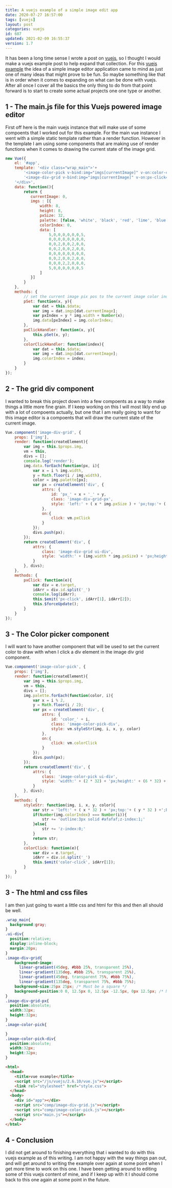```yaml
---
title: A vuejs example of a simple image edit app
date: 2020-07-27 16:57:00
tags: [vuejs]
layout: post
categories: vuejs
id: 687
updated: 2021-02-09 16:55:37
version: 1.7
---
```


It has been a long time sense I wrote a post on [vuejs](https://vuejs.org/v2/guide/), so I thought I would make a vuejs example post to help expand that collection. For this [vuejs example](/2021/02/04/vuejs-example/) the idea of a simple image editor application came to mind as just one of many ideas that might prove to be fun. So maybe something like that is in order when it comes to expanding on what can be done with vuejs. After all once I cover all the basics the only thing to do from that point forward is to start to create some actual projects one one type or another.

<!-- more -->

## 1 - The main.js file for this Vuejs powered image editor

First off here is the main vuejs instance that will make use of some compoents that I worked out for this example. For the main vue instance I went with a simple static template rather than a render function. However in the template I am using some components that are making use of render functions when it comes to drawing the current state of the image grid.

```js
new Vue({
    el: '#app',
    template: '<div class="wrap_main">'+
        '<image-color-pick v-bind:img="imgs[currentImage]" v-on:color-click="colorClickHandler"></image-color-pick>'+
        '<image-div-grid v-bind:img="imgs[currentImage]" v-on:px-click="pxClickHandler"></image-div-grid>'+
    '</div>',
    data: function(){
        return {
           currentImage: 0,
           imgs : [{
               width: 8,
               height: 8,
               pxSize: 32,
               palette: [false, 'white', 'black', 'red', 'lime', 'blue'],
               colorIndex: 0,
               data: [
                   5,0,0,0,0,0,0,5,
                   0,0,0,0,0,0,0,0,
                   0,0,2,0,0,2,0,0,
                   0,0,2,0,0,2,0,0,
                   0,0,0,0,0,0,0,0,
                   0,0,2,0,0,2,0,0,
                   0,0,0,2,2,0,0,0,
                   5,0,0,0,0,0,0,5
               ]
           }]
        }
    },
    methods: {
        // set the current image pix pos to the current image color index
        pSet: function(x, y){
            var dat = this.$data;
            var img = dat.imgs[dat.currentImage];
            var pxIndex = y * img.width + Number(x);
            img.data[pxIndex] = img.colorIndex;
        },
        pxClickHandler: function(x, y){
            this.pSet(x, y);
        },
        colorClickHandler: function(index){
            var dat = this.$data;
            var img = dat.imgs[dat.currentImage];
            img.colorIndex = index;
        }
    }
});
```

## 2 - The grid div component

I wanted to break this project down into a few compoents as a way to make things a little more fine grain. If I keep working on this I will most likly end up with a lot of compoents actually, but one that I am really going to want for this image editor is a compoents that will draw the current state of the current image.

```js
Vue.component('image-div-grid', {
    props: ['img'],
    render: function(createElement){
        var img = this.$props.img,
        vm = this,
        divs = [];
        console.log('render');
        img.data.forEach(function(px, i){
            var x = i % img.width,
            y = Math.floor(i / img.width),
            color = img.palette[px];
            var px = createElement('div', {
                attrs: {
                    id: 'px_' + x + '_' + y,
                    class: 'image-div-grid-px',
                    style: 'left:' + ( x * img.pxSize ) + 'px;top:'+ ( y * img.pxSize ) +';background:' + color + ';'
                },
                on:{
                    click: vm.pxClick
                }
            });
            divs.push(px);
        });
        return createElement('div', {
            attrs: {
                class: 'image-div-grid ui-div',
                style: 'width:' + (img.width * img.pxSize) + 'px;height:' + (img.height * img.pxSize) + 'px;'
            }
        }, divs);
    },
    methods: {
        pxClick: function(e){
            var div = e.target,
            idArr = div.id.split('_')
            console.log(idArr);
            this.$emit('px-click', idArr[1], idArr[2]);
            this.$forceUpdate();
        }
    }
});
```

## 3 - The Color picker component

I will want to have another component that will be used to set the current color to draw with when I click a div element in the image div grid component.

```js
Vue.component('image-color-pick', {
    props: ['img'],
    render: function(createElement){
        var img = this.$props.img,
        vm = this,
        divs = [];
        img.palette.forEach(function(color, i){
            var x = i % 2,
            y = Math.floor(i / 2);
            var px = createElement('div', {
                attrs: {
                    id: 'color_' + i,
                    class: 'image-color-pick-div',
                    style: vm.styleStr(img, i, x, y, color)
                },
                on:{
                    click: vm.colorClick
                }
            });
            divs.push(px);
        });
        return createElement('div', {
            attrs: {
                class: 'image-color-pick ui-div',
                style: 'width:' + (2 * 32) + 'px;height:' + (6 * 32) + 'px;'
            }
        }, divs);
    },
    methods: {
        styleStr: function(img, i, x, y, color){
            var str = 'left:' + ( x * 32 ) + 'px;top:'+ ( y * 32 ) +';background:' + color + ';';
            if(Number(img.colorIndex) === Number(i)){
                str += 'outline:3px solid #afafaf;z-index:1;'
            }else{
                str += 'z-index:0;'
            }
            return str;
        },
        colorClick: function(e){
            var div = e.target,
            idArr = div.id.split('_')
            this.$emit('color-click', idArr[1]);
        }
    }
});
```

## 3 - The html and css files

I am then just going to want a little css and html for this and then all should be well.

```css
.wrap_main{
  background:gray;
}
.ui-div{
  position:relative;
  display:inline-block;
  margin:20px;
}
.image-div-grid{
    background-image:
      linear-gradient(45deg, #bbb 25%, transparent 25%), 
      linear-gradient(135deg, #bbb 25%, transparent 25%),
      linear-gradient(45deg, transparent 75%, #bbb 75%),
      linear-gradient(135deg, transparent 75%, #bbb 75%);
    background-size:25px 25px; /* Must be a square */
    background-position:0 0, 12.5px 0, 12.5px -12.5px, 0px 12.5px; /* Must be half of one side of the square */
}
.image-div-grid-px{
  position:absolute;
  width:32px;
  height:32px;
}
.image-color-pick{

}
.image-color-pick-div{
  position:absolute;
  width:32px;
  height:32px;
}
```

```html
<html>
  <head>
    <title>vue example</title>
    <script src="/js/vuejs/2.6.10/vue.js"></script>
    <link rel="stylesheet" href="style.css">
  </head>
  <body>
    <div id="app"></div>
    <script src="comp/image-div-grid.js"></script>
    <script src="comp/image-color-pick.js"></script>
    <script src="main.js"></script>
  </body>
</html>
```


## 4 - Conclusion

I did not get around to finishing everything that i wanted to do with this vuejs example as of this writing. I am not happy with the way things pan out, and will get around to writing the example over again at some point when I get more time to work on this one. I have been getting around to editing some of this vuejs content of mine, and if I keep up with it I should come back to this one again at some point in the future.